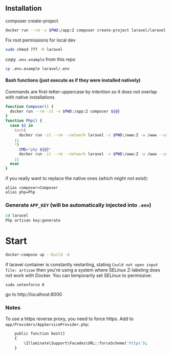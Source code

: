 ## Installation

composer create-project
```bash
docker run --rm -v $PWD:/app:Z composer create-project laravel/laravel laravel
```

Fix root permissions for local dev

```bash
sudo chmod 777 -R laravel
```

copy `.env.example` from this repo
```bash
cp .env.example laravel/.env
```

#### Bash functions (just execute as if they were installed natively)

Commands are first-letter-uppercase by intention so it does not overlap with native installations

```bash
function Composer() {
  docker run --rm -it -v $PWD:/app:Z composer ${@}
}
function Php() {
  case $1 in
    bash) 
      docker run -it --rm --network laravel -v $PWD:/www:Z -w /www --user $(id -u) php:local bash
    ;;
    *)
      CMD="php ${@}"
      docker run -it --rm --network laravel -v $PWD:/www:Z -w /www --user $(id -u) php:local bash -c "${CMD}"
    ;;
  esac
}
```

if you really want to replace the native ones (which might not exist):
```
alias composer=Composer
alias php=Php
```

### Generate `APP_KEY` (will be automatically injected into `.env`)

```bash
cd laravel
Php artisan key:generate
```

# Start

```bash
docker-compose up --build -d
```
if laravel container is constantly restarting, stating `Could not open input file: artisan` then you're using a system where SELinux Z-labeling does not work with Docker. You can temporarily set SELinux to permissive:
```
sudo setenforce 0
```


go to http://localhost:8000



### Notes

To use a https reverse proxy, you need to force https.
Add to `app/Providers/AppServiceProvider.php`:
```bash
    public function boot()
    {
        \Illuminate\Support\Facades\URL::forceScheme('https');
    }
```
